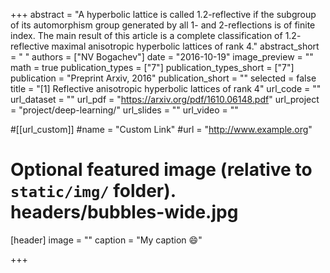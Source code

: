 +++
abstract = "A hyperbolic lattice is called $1.2$-reflective if the subgroup of its automorphism group generated by all $1$- and $2$-reflections is of finite index. The main result of this article is a complete classification of $1.2$-reflective maximal anisotropic hyperbolic lattices of rank $4$."
abstract_short = " "
authors = ["NV Bogachev"]
date = "2016-10-19"
image_preview = ""
math = true
publication_types = ["7"]
publication_types_short = ["7"]
publication = "Preprint Arxiv, 2016"
publication_short = ""
selected = false
title = "[1] Reflective anisotropic hyperbolic lattices of rank 4"
url_code = ""
url_dataset = ""
url_pdf = "https://arxiv.org/pdf/1610.06148.pdf"
url_project = "project/deep-learning/"
url_slides = ""
url_video = ""

#[[url_custom]]
#name = "Custom Link"
#url = "http://www.example.org"

# Optional featured image (relative to `static/img/` folder). headers/bubbles-wide.jpg
[header]
image = ""
caption = "My caption :smile:"

+++

